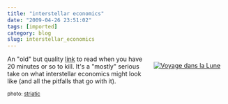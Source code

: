 ```yaml
---
title: "interstellar economics"
date: "2009-04-26 23:51:02"
tags: [imported]
category: blog
slug: interstellar_economics
---
```


<div style="margin: 15px; float: right"><a href="https://www.flickr.com/photos/34427466731@N01/9180346/" title="Voyage dans la Lune" target="_blank"><img src="https://farm1.static.flickr.com/5/9180346_d5f48e3d78_m.jpg" alt="Voyage dans la Lune" border="0" /></a></div>

An "old" but quality <a href="https://www.princeton.edu/~pkrugman/interstellar.pdf">link</a> to read when you have 20 minutes or so to kill. It's a "mostly" serious take on what interstellar economics might look like (and all the pitfalls that go with it).

<small>photo: <a href="https://www.flickr.com/photos/34427466731@N01/9180346/" title="striatic" target="_blank">striatic</a></small>
